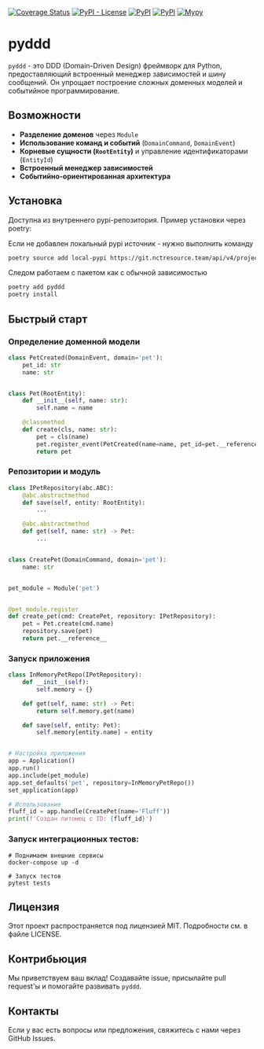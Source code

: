 [![Coverage Status](https://coveralls.io/repos/github/vmorugin/pyddd/badge.svg?branch=master)](https://coveralls.io/github/vmorugin/pyddd?branch=master) [![PyPI - License](https://img.shields.io/pypi/l/pyddd)](https://pypi.org/project/pyddd) [![PyPI](https://img.shields.io/pypi/v/pyddd)](https://pypi.org/project/pyddd) [![PyPI](https://img.shields.io/pypi/pyversions/pyddd)](https://pypi.org/project/pyddd) [![Mypy](http://www.mypy-lang.org/static/mypy_badge.svg)]()
# pyddd

`pyddd` - это DDD (Domain-Driven Design) фреймворк для Python, предоставляющий встроенный менеджер зависимостей и шину
сообщений. Он упрощает построение сложных доменных моделей и событийное программирование.

## Возможности

- **Разделение доменов** через `Module`
- **Использование команд и событий** (`DomainCommand`, `DomainEvent`)
- **Корневые сущности (`RootEntity`)** и управление идентификаторами (`EntityId`)
- **Встроенный менеджер зависимостей**
- **Событийно-ориентированная архитектура**

## Установка

Доступна из внутреннего pypi-репозитория. Пример установки через poetry:

Если не добавлен локальный pypi источник - нужно выполнить команду
```bash
poetry source add local-pypi https://git.nctresource.team/api/v4/projects/368/packages/pypi/simple
```
Следом работаем с пакетом как с обычной зависимостью
```bash
poetry add pyddd
poetry install
```

## Быстрый старт

### Определение доменной модели

```python
class PetCreated(DomainEvent, domain='pet'):
    pet_id: str
    name: str


class Pet(RootEntity):
    def __init__(self, name: str):
        self.name = name

    @classmethod
    def create(cls, name: str):
        pet = cls(name)
        pet.register_event(PetCreated(name=name, pet_id=pet.__reference__))
        return pet
```

### Репозитории и модуль

```python
class IPetRepository(abc.ABC):
    @abc.abstractmethod
    def save(self, entity: RootEntity):
        ...

    @abc.abstractmethod
    def get(self, name: str) -> Pet:
        ...


class CreatePet(DomainCommand, domain='pet'):
    name: str


pet_module = Module('pet')


@pet_module.register
def create_pet(cmd: CreatePet, repository: IPetRepository):
    pet = Pet.create(cmd.name)
    repository.save(pet)
    return pet.__reference__
```

### Запуск приложения

```python
class InMemoryPetRepo(IPetRepository):
    def __init__(self):
        self.memory = {}

    def get(self, name: str) -> Pet:
        return self.memory.get(name)

    def save(self, entity: Pet):
        self.memory[entity.name] = entity


# Настройка приложения
app = Application()
app.run()
app.include(pet_module)
app.set_defaults('pet', repository=InMemoryPetRepo())
set_application(app)

# Использование
fluff_id = app.handle(CreatePet(name='Fluff'))
print(f'Создан питомец с ID: {fluff_id}')
```

### Запуск интеграционных тестов:

```shell
# Поднимаем внешние сервисы
docker-compose up -d

# Запуск тестов
pytest tests
```

## Лицензия

Этот проект распространяется под лицензией MIT. Подробности см. в файле LICENSE.

## Контрибьюция

Мы приветствуем ваш вклад! Создавайте issue, присылайте pull request'ы и помогайте развивать `pyddd`.

## Контакты

Если у вас есть вопросы или предложения, свяжитесь с нами через GitHub Issues.

